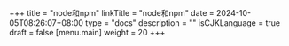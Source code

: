 +++
title = "node和npm"
linkTitle = "node和npm"
date = 2024-10-05T08:26:07+08:00
type = "docs"
description = ""
isCJKLanguage = true
draft = false
[menu.main]
	weight = 20
+++